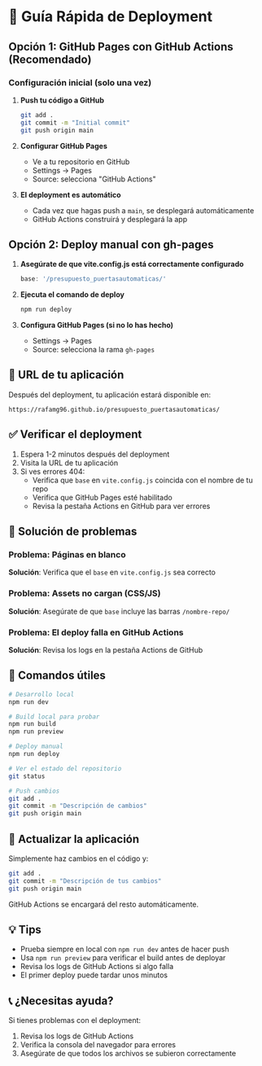 # 🚀 Guía Rápida de Deployment

## Opción 1: GitHub Pages con GitHub Actions (Recomendado)

### Configuración inicial (solo una vez)

1. **Push tu código a GitHub**
   ```bash
   git add .
   git commit -m "Initial commit"
   git push origin main
   ```

2. **Configurar GitHub Pages**
   - Ve a tu repositorio en GitHub
   - Settings → Pages
   - Source: selecciona "GitHub Actions"

3. **El deployment es automático**
   - Cada vez que hagas push a `main`, se desplegará automáticamente
   - GitHub Actions construirá y desplegará la app

## Opción 2: Deploy manual con gh-pages

1. **Asegúrate de que vite.config.js está correctamente configurado**
   ```javascript
   base: '/presupuesto_puertasautomaticas/'
   ```

2. **Ejecuta el comando de deploy**
   ```bash
   npm run deploy
   ```

3. **Configura GitHub Pages (si no lo has hecho)**
   - Settings → Pages
   - Source: selecciona la rama `gh-pages`

## 🔗 URL de tu aplicación

Después del deployment, tu aplicación estará disponible en:

```
https://rafamg96.github.io/presupuesto_puertasautomaticas/
```

## ✅ Verificar el deployment

1. Espera 1-2 minutos después del deployment
2. Visita la URL de tu aplicación
3. Si ves errores 404:
   - Verifica que `base` en `vite.config.js` coincida con el nombre de tu repo
   - Verifica que GitHub Pages esté habilitado
   - Revisa la pestaña Actions en GitHub para ver errores

## 🐛 Solución de problemas

### Problema: Páginas en blanco
**Solución**: Verifica que el `base` en `vite.config.js` sea correcto

### Problema: Assets no cargan (CSS/JS)
**Solución**: Asegúrate de que `base` incluye las barras `/nombre-repo/`

### Problema: El deploy falla en GitHub Actions
**Solución**: Revisa los logs en la pestaña Actions de GitHub

## 📝 Comandos útiles

```bash
# Desarrollo local
npm run dev

# Build local para probar
npm run build
npm run preview

# Deploy manual
npm run deploy

# Ver el estado del repositorio
git status

# Push cambios
git add .
git commit -m "Descripción de cambios"
git push origin main
```

## 🔄 Actualizar la aplicación

Simplemente haz cambios en el código y:

```bash
git add .
git commit -m "Descripción de tus cambios"
git push origin main
```

GitHub Actions se encargará del resto automáticamente.

## 💡 Tips

- Prueba siempre en local con `npm run dev` antes de hacer push
- Usa `npm run preview` para verificar el build antes de deployar
- Revisa los logs de GitHub Actions si algo falla
- El primer deploy puede tardar unos minutos

## 📞 ¿Necesitas ayuda?

Si tienes problemas con el deployment:
1. Revisa los logs de GitHub Actions
2. Verifica la consola del navegador para errores
3. Asegúrate de que todos los archivos se subieron correctamente
